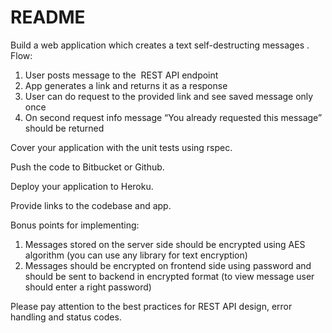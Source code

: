 # README

Build a web application which creates a text self-destructing ​ messages​ .
Flow:
1. User posts message to the ​ REST API​ endpoint
2. App generates a link and returns it as a response
3. User can do request to the provided link and see saved message only once
4. On second request info message “You already requested this message” should be
returned

Cover your application with the unit tests using rspec.

Push the code to Bitbucket or Github.

Deploy your application to Heroku.

Provide links to the codebase and app.

Bonus points for implementing:

1. Messages stored on the server side should be encrypted using AES algorithm (you
can use any library for text encryption)
2. Messages should be encrypted on frontend side using password and should be sent
to backend in encrypted format (to view message user should enter a right password)

Please pay attention to the best practices for REST API design, error handling and status
codes.
